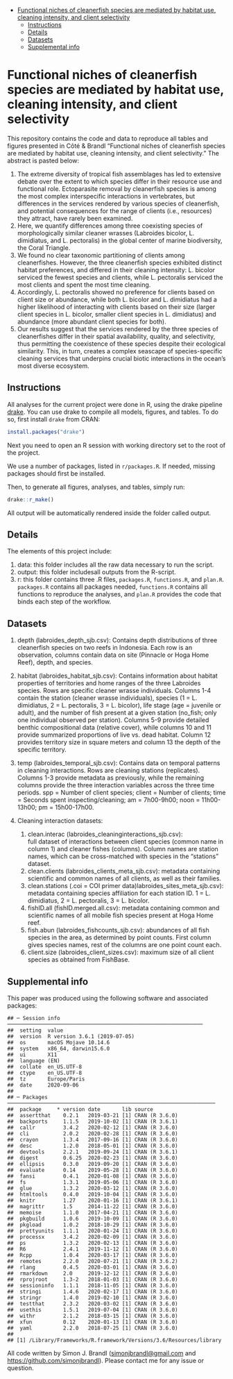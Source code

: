 -   [Functional niches of cleanerfish species are mediated by habitat
    use, cleaning intensity, and client
    selectivity](#functional-niches-of-cleanerfish-species-are-mediated-by-habitat-use-cleaning-intensity-and-client-selectivity)
    -   [Instructions](#instructions)
    -   [Details](#details)
    -   [Datasets](#datasets)
    -   [Supplemental info](#supplemental-info)

Functional niches of cleanerfish species are mediated by habitat use, cleaning intensity, and client selectivity
================================================================================================================

This repository contains the code and data to reproduce all tables and
figures presented in Côté & Brandl “Functional niches of cleanerfish
species are mediated by habitat use, cleaning intensity, and client
selectivity.” The abstract is pasted below:

1.  The extreme diversity of tropical fish assemblages has led to
    extensive debate over the extent to which species differ in their
    resource use and functional role. Ectoparasite removal by
    cleanerfish species is among the most complex interspecific
    interactions in vertebrates, but differences in the services
    rendered by various species of cleanerfish, and potential
    consequences for the range of clients (i.e., resources) they
    attract, have rarely been examined.
2.  Here, we quantify differences among three coexisting species of
    morphologically similar cleaner wrasses (Labroides bicolor, L.
    dimidiatus, and L. pectoralis) in the global center of marine
    biodiversity, the Coral Triangle.
3.  We found no clear taxonomic partitioning of clients among
    cleanerfishes. However, the three cleanerfish species exhibited
    distinct habitat preferences, and differed in their cleaning
    intensity: L. bicolor serviced the fewest species and clients,
    while L. pectoralis serviced the most clients and spent the most
    time cleaning.
4.  Accordingly, L. pectoralis showed no preference for clients based on
    client size or abundance, while both L. bicolor and L. dimidiatus
    had a higher likelihood of interacting with clients based on their
    size (larger client species in L. bicolor, smaller client species
    in L. dimidiatus) and abundance (more abundant client species for
    both).
5.  Our results suggest that the services rendered by the three species
    of cleanerfishes differ in their spatial availability, quality, and
    selectivity, thus permitting the coexistence of these species
    despite their ecological similarity. This, in turn, creates a
    complex seascape of species-specific cleaning services that
    underpins crucial biotic interactions in the ocean’s most diverse
    ecosystem.

Instructions
------------

All analyses for the current project were done in R, using the drake
pipeline [drake](https://github.com/ropensci/drake). You can use drake
to compile all models, figures, and tables. To do so, first install
`drake` from CRAN:

``` r
install.packages("drake")
```

Next you need to open an R session with working directory set to the
root of the project.

We use a number of packages, listed in `r/packages.R`. If needed,
missing packages should first be installed.

Then, to generate all figures, analyses, and tables, simply run:

``` r
drake::r_make()
```

All output will be automatically rendered inside the folder called
output.

Details
-------

The elements of this project include:

1.  data: this folder includes all the raw data necessary to run the
    script.
2.  output: this folder includesall outputs from the R-script.
3.  r: this folder contains three .R files, `packages.R`, `functions.R`,
    and `plan.R`.  
    `packages.R` contains all packages needed, `functions.R` contains
    all functions to reproduce the analyses, and `plan.R` provides the
    code that binds each step of the workflow.

Datasets
--------

1.  depth (labroides\_depth\_sjb.csv): Contains depth distributions of
    three cleanerfish species on two reefs in Indonesia. Each row is an
    observation, columns contain data on site (Pinnacle or Hoga Home
    Reef), depth, and species.

2.  habitat (labroides\_habitat\_sjb.csv): Contains information about
    habitat properties of territories and home ranges of the three
    Labroides species. Rows are specific cleaner wrasse individuals.
    Columns 1-4 contain the station (cleaner wrasse individuals),
    species (1 = L. dimidiatus, 2 = L. pectoralis, 3 = L. bicolor), life
    stage (age = juvenile or adult), and the number of fish present at a
    given station (no\_fish; only one individual observed per station).
    Columns 5-9 provide detailed benthic compositional data (relative
    cover), while columns 10 and 11 provide summarized proportions of
    live vs. dead habitat. Column 12 provides territory size in square
    meters and column 13 the depth of the specific territory.

3.  temp (labroides\_temporal\_sjb.csv): Contains data on temporal
    patterns in cleaning interactions. Rows are cleaning stations
    (replicates). Columns 1-3 provide metadata as previously, while the
    remaining columns provide the three interaction variables across the
    three time periods. spp = Number of client species; client = Number
    of clients; time = Seconds spent inspecting/cleaning; am =
    7h00-9h00; noon = 11h00-13h00; pm = 15h00-17h00.

4.  Cleaning interaction datasets:
    1.  clean.interac (labroides\_cleaninginteractions\_sjb.csv):  
        full dataset of interactions between client species (common name
        in column 1) and cleaner fishes (columns). Column names are
        station names, which can be cross-matched with species in the
        “stations” dataset.
    2.  clean.clients (labroides\_clients\_meta\_sjb.csv): metadata
        containing scientific and common names of all clients, as well
        as their families.
    3.  clean.stations (.coi = COI primer
        data)labroides\_sites\_meta\_sjb.csv): metadata containing
        species affiliation for each station ID. 1 = L. dimidiatus, 2
        = L. pectoralis, 3 = L. bicolor.
    4.  fishID.all (fishID.merged.all.csv): metadata containing common
        and scientific names of all mobile fish species present at Hoga
        Home reef.
    5.  fish.abun (labroides\_fishcounts\_sjb.csv): abundances of all
        fish species in the area, as determined by point counts. First
        column gives species names, rest of the columns are one point
        count each.
    6.  client.size (labroides\_client\_sizes.csv): maximum size of all
        client species as obtained from FishBase.

Supplemental info
-----------------

This paper was produced using the following software and associated
packages:

    ## ─ Session info ───────────────────────────────────────────────────────────────
    ##  setting  value                       
    ##  version  R version 3.6.1 (2019-07-05)
    ##  os       macOS Mojave 10.14.6        
    ##  system   x86_64, darwin15.6.0        
    ##  ui       X11                         
    ##  language (EN)                        
    ##  collate  en_US.UTF-8                 
    ##  ctype    en_US.UTF-8                 
    ##  tz       Europe/Paris                
    ##  date     2020-09-06                  
    ## 
    ## ─ Packages ───────────────────────────────────────────────────────────────────
    ##  package     * version date       lib source        
    ##  assertthat    0.2.1   2019-03-21 [1] CRAN (R 3.6.0)
    ##  backports     1.1.5   2019-10-02 [1] CRAN (R 3.6.1)
    ##  callr         3.4.2   2020-02-12 [1] CRAN (R 3.6.0)
    ##  cli           2.0.2   2020-02-28 [1] CRAN (R 3.6.0)
    ##  crayon        1.3.4   2017-09-16 [1] CRAN (R 3.6.0)
    ##  desc          1.2.0   2018-05-01 [1] CRAN (R 3.6.0)
    ##  devtools      2.2.1   2019-09-24 [1] CRAN (R 3.6.1)
    ##  digest        0.6.25  2020-02-23 [1] CRAN (R 3.6.0)
    ##  ellipsis      0.3.0   2019-09-20 [1] CRAN (R 3.6.0)
    ##  evaluate      0.14    2019-05-28 [1] CRAN (R 3.6.0)
    ##  fansi         0.4.1   2020-01-08 [1] CRAN (R 3.6.0)
    ##  fs            1.3.1   2019-05-06 [1] CRAN (R 3.6.0)
    ##  glue          1.3.2   2020-03-12 [1] CRAN (R 3.6.0)
    ##  htmltools     0.4.0   2019-10-04 [1] CRAN (R 3.6.0)
    ##  knitr         1.27    2020-01-16 [1] CRAN (R 3.6.1)
    ##  magrittr      1.5     2014-11-22 [1] CRAN (R 3.6.0)
    ##  memoise       1.1.0   2017-04-21 [1] CRAN (R 3.6.0)
    ##  pkgbuild      1.0.6   2019-10-09 [1] CRAN (R 3.6.0)
    ##  pkgload       1.0.2   2018-10-29 [1] CRAN (R 3.6.0)
    ##  prettyunits   1.1.1   2020-01-24 [1] CRAN (R 3.6.0)
    ##  processx      3.4.2   2020-02-09 [1] CRAN (R 3.6.0)
    ##  ps            1.3.2   2020-02-13 [1] CRAN (R 3.6.0)
    ##  R6            2.4.1   2019-11-12 [1] CRAN (R 3.6.0)
    ##  Rcpp          1.0.4   2020-03-17 [1] CRAN (R 3.6.0)
    ##  remotes       2.2.0   2020-07-21 [1] CRAN (R 3.6.2)
    ##  rlang         0.4.5   2020-03-01 [1] CRAN (R 3.6.0)
    ##  rmarkdown     2.0     2019-12-12 [1] CRAN (R 3.6.0)
    ##  rprojroot     1.3-2   2018-01-03 [1] CRAN (R 3.6.0)
    ##  sessioninfo   1.1.1   2018-11-05 [1] CRAN (R 3.6.0)
    ##  stringi       1.4.6   2020-02-17 [1] CRAN (R 3.6.0)
    ##  stringr       1.4.0   2019-02-10 [1] CRAN (R 3.6.0)
    ##  testthat      2.3.2   2020-03-02 [1] CRAN (R 3.6.0)
    ##  usethis       1.5.1   2019-07-04 [1] CRAN (R 3.6.0)
    ##  withr         2.1.2   2018-03-15 [1] CRAN (R 3.6.0)
    ##  xfun          0.12    2020-01-13 [1] CRAN (R 3.6.0)
    ##  yaml          2.2.0   2018-07-25 [1] CRAN (R 3.6.0)
    ## 
    ## [1] /Library/Frameworks/R.framework/Versions/3.6/Resources/library

All code written by Simon J. Brandl
(<a href="mailto:simonjbrandl@gmail.com" class="email">simonjbrandl@gmail.com</a>
and
<a href="https://github.com/simonjbrandl" class="uri">https://github.com/simonjbrandl</a>).
Please contact me for any issue or question.

